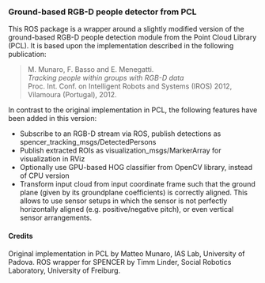 ### Ground-based RGB-D people detector from PCL

This ROS package is a wrapper around a slightly modified version of the ground-based RGB-D people detection module from the Point Cloud Library (PCL). It is based upon the implementation described in the following publication: 

> M. Munaro, F. Basso and E. Menegatti.  
> *Tracking people within groups with RGB-D data*  
> Proc. Int. Conf. on Intelligent Robots and Systems (IROS) 2012, Vilamoura (Portugal), 2012.  

In contrast to the original implementation in PCL, the following features have been added in this version:
* Subscribe to an RGB-D stream via ROS, publish detections as spencer_tracking_msgs/DetectedPersons
* Publish extracted ROIs as visualization_msgs/MarkerArray for visualization in RViz
* Optionally use GPU-based HOG classifier from OpenCV library, instead of CPU version
* Transform input cloud from input coordinate frame such that the ground plane (given by its groundplane coefficients) is correctly aligned. This allows to use sensor setups in which the sensor is not perfectly horizontally aligned (e.g. positive/negative pitch), or even vertical sensor arrangements.



#### Credits

Original implementation in PCL by Matteo Munaro, IAS Lab, University of Padova.
ROS wrapper for SPENCER by Timm Linder, Social Robotics Laboratory, University of Freiburg.